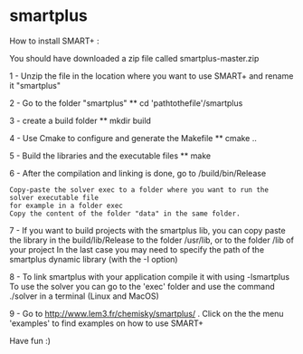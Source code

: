 # smartplus

How to install SMART+ :

You should have downloaded a zip file called smartplus-master.zip

1 - Unzip the file in the location where you want to use SMART+ and rename it "smartplus"

2 - Go to the folder "smartplus"
        ** cd 'pathtothefile'/smartplus

3 - create a build folder 
        ** mkdir build

4 - Use Cmake to configure and generate the Makefile
        ** cmake ..

5 - Build the libraries and the executable files
        ** make

6 - After the compilation and linking is done, go to /build/bin/Release

    Copy-paste the solver exec to a folder where you want to run the solver executable file
    for example in a folder exec
    Copy the content of the folder "data" in the same folder.

7 - If you want to build projects with the smartplus lib, you can copy paste the library in the build/lib/Release to the folder /usr/lib, or to the folder /lib of your project 
    In the last case you may need to specify the path of the smartplus dynamic library (with the -I option)

8 - To link smartplus with your application compile it with using -lsmartplus
    To use the solver you can go to the 'exec' folder and use the command ./solver in a terminal (Linux and MacOS)

9 - Go to http://www.lem3.fr/chemisky/smartplus/ . Click on the  the menu 'examples' to find examples on how to use SMART+

Have fun :)
